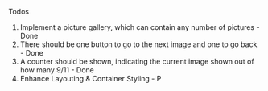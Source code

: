 Todos
1. Implement a picture gallery, which can contain any number of pictures - Done
2. There should be one button to go to the next image and one to go back - Done
3. A counter should be shown, indicating the current image shown out of how many 9/11 - Done
4. Enhance Layouting & Container Styling - P
